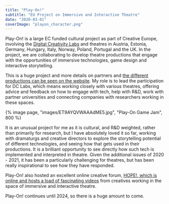 ```yaml
---
title: "Play-On!"
subtitle: "EU Project on Immersive and Interactive Theatre"
date: "2020-03-01"
coverImage: "playon_character.png"
---
```


Play-On! is a large EC funded cultural project as part of Creative Europe, involving the [Digital Creativity Labs](https://digitalcreativity.ac.uk) and theatres in Austria, Estonia, Germany, Hungary, Italy, Norway, Poland, Portugal and the UK. In the project, we are collaborating to develop theatre productions that engage with the opportunities of immersive technologies, game design and interactive storytelling.

This is a huge project and more details on partners and [the different productions can be seen on the website](https://play-on.eu/productions/). My role is to lead the participation for DC Labs, which means working closely with various theatres, offering advice and feedback on how to engage with tech, help with R&D, work with partner universities and connecting companies with researchers working in these spaces.

{% image page, "images/ET9AYQVWAAAdME5.jpg", "Play-On Game Jam", 800 %}

It is an unusual project for me as it is cultural, and R&D weighted, rather than primarily for research, but I have absolutely loved it so far, working with dramaturgs and creative directors to explore the storytelling potential of different technologies, and seeing how that gets used in their productions. It is a brilliant opportunity to see directly how such tech is implemented and interpreted in theatre. Given the additional issues of 2020 - 2021, it has been a particularly challenging for theatres, but has been really inspirational to see how they have responded.

Play-On! also hosted an excellent online creative forum, [HOPE!, which is online and hosts a load of fascinating videos](https://play-on.eu/hopecreativeforum/) from creatives working in the space of immersive and interactive theatre.

Play-On! continues until 2024, so there is a huge amount to come.